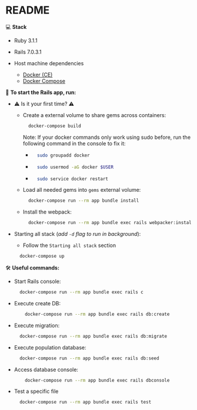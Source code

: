 # README
💻 **Stack**

- Ruby 3.1.1

- Rails 7.0.3.1

- Host machine dependencies
  - [Docker (CE)](https://docs.docker.com/engine/installation/)
  - [Docker Compose](https://docs.docker.com/compose/install/)

🚀 **To start the Rails app, run:**

- ⚠️ Is it your first time? ⚠️

  - Create a external volume to share gems across containers:
      ```bash
        docker-compose build
      ```
    Note: If your docker commands only work using sudo before, run the following command in the console to fix it:
    - ```bash
        sudo groupadd docker
      ``` 
    - ```bash
        sudo usermod -aG docker $USER
      ``` 
    - ```bash
        sudo service docker restart
      ```
  - Load all needed gems into `gems` external volume:
    ```bash
      docker-compose run --rm app bundle install
    ```
  - Install the webpack:
    ```bash
      docker-compose run --rm app bundle exec rails webpacker:install
    ```


- Starting all stack (_add `-d` flag to run in background_):

  - Follow the `Starting all stack` section
  ```bash
    docker-compose up
  ```
🛠 **Useful commands:**

- Start Rails console:
  ```bash
    docker-compose run --rm app bundle exec rails c
  ```
- Execute create DB:
  ```bash
      docker-compose run --rm app bundle exec rails db:create
    ```
- Execute migration:
  ```bash
    docker-compose run --rm app bundle exec rails db:migrate
  ```

- Execute population database:
  ```bash
    docker-compose run --rm app bundle exec rails db:seed
  ```
- Access database console:
  ```bash
      docker-compose run --rm app bundle exec rails dbconsole
    ```
- Test a specific file

  ```bash
    docker-compose run --rm app bundle exec rails test
   

  ```


